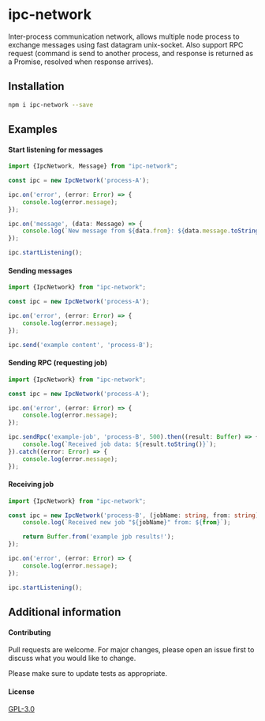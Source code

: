 # ipc-network

Inter-process communication network, allows multiple node process to exchange messages using fast datagram unix-socket.
Also support RPC request (command is send to another process, and response is returned as a Promise, resolved when response arrives).

## Installation
```bash
npm i ipc-network --save
```

## Examples
#### Start listening for messages
```typescript
import {IpcNetwork, Message} from "ipc-network";

const ipc = new IpcNetwork('process-A');

ipc.on('error', (error: Error) => {
    console.log(error.message);
});

ipc.on('message', (data: Message) => {
    console.log(`New message from ${data.from}: ${data.message.toString()}`);
});

ipc.startListening();
```

#### Sending messages
```typescript
import {IpcNetwork} from "ipc-network";

const ipc = new IpcNetwork('process-A');

ipc.on('error', (error: Error) => {
    console.log(error.message);
});

ipc.send('example content', 'process-B');
```
#### Sending RPC (requesting job)
```typescript
import {IpcNetwork} from "ipc-network";

const ipc = new IpcNetwork('process-A');

ipc.on('error', (error: Error) => {
    console.log(error.message);
});

ipc.sendRpc('example-job', 'process-B', 500).then((result: Buffer) => {
    console.log(`Received job data: ${result.toString()}`);
}).catch((error: Error) => {
    console.log(error.message);
});
```

#### Receiving job
```typescript
import {IpcNetwork} from "ipc-network";

const ipc = new IpcNetwork('process-B', (jobName: string, from: string) => {
    console.log(`Received new job "${jobName}" from: ${from}`);

    return Buffer.from('example jpb results!');
});

ipc.on('error', (error: Error) => {
    console.log(error.message);
});

ipc.startListening();
```

## Additional information 
#### Contributing
Pull requests are welcome. For major changes, please open an issue first to discuss what you would like to change.

Please make sure to update tests as appropriate.

#### License
[GPL-3.0](https://choosealicense.com/licenses/gpl-3.0/)
